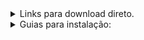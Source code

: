 <details><summary>Links para download direto.</summary>
  <p>
  
  <details><summary>Firebird:</summary>
  <p>
  Firebird 2.5.9 X32
https://github.com/FirebirdSQL/firebird/releases/download/R2_5_9/Firebird-2.5.9.27139_0_Win32.exe

  Firebird 2.5.9 x64
https://github.com/FirebirdSQL/firebird/releases/download/R2_5_9/Firebird-2.5.9.27139_0_x64.exe
 </p>
 </details>
 
 <details><summary>PIP:</summary>

https://bootstrap.pypa.io/get-pip.py
</p>
</details>

</p>
</details>

<details><summary>Guias para instalação:</summary>
  <p>

<details><summary>Firebird:</summary>
  
Etapa 1: Clique em “Seguinte >”.

![WELCOME](imgs/Welcome.png?raw=true "Bem-vindo")

Etapa 2: Leia o contrato e clique em “Aceito o contrato”, depois clique em “Seguinte >”.

![EULA](imgs/EULA.gif?raw=true "Licença")

Etapa 3: Leia as informações fornecidas e clique em “Seguinte >”.

![INFO](imgs/INFO.gif?raw=true "Informações")

Etapa 4: Escolha o local desejado para a instalação e clique em “Seguinte >”.

![PATH](imgs/PATH.png?raw=true "Caminho")

Etapa 5: Selecione “Binários Classic Server”, tenha certeza que a opção “Componentes do Programador e das ferramentas de administração esteja selecionada” e clique em "Seguinte >".

![OPT](imgs/OPT.png?raw=true "Opções")

Etapa 6: Escolha a pasta do Menu Iniciar para instalar os atalhos do programa, ou marque a opção “Não criar nenhuma pasta no Menu Iniciar” para não instalar os atalhos do programa. É importante notar que caso a versão instalada seja a 32 bits o caminho mostrado será “Firebird 2.5 (x32)”. Clique em "Seguinte >"

![MENU](imgs/MENU.png?raw=true "Menu")

Etapa 7: Escolha as tarefas adcionais desejadas e clique em "Seguinte >". Nota-se que essas escolhas são pessoais e não necessitam serem iguais as da imagem.

![ADT](imgs/ADT.png?raw=true "Adcionais")

Etapa 8: Após confirmar as opções selecionadas basta clicar em "Instalar"

![INSTALL](imgs/EULA.gif?raw=true "Licença")

Etapa 9: Após a instalação leia as informações sobre a versão instalada e clique em "Seguinte >";]

![VERSION](imgs/VERSION.gif?raw=true "Version")

Etapa 10: Escolha as opções finais e conclua a instalação clicando em "Concluir"

![VERSION](imgs/END.png?raw=true "Concluir")
</p>
</details>


  <details><summary>PIP:</summary>
  <p>
  
  Etapa 1: Fazer download do codigo em python;
  
  ![download-get-pip](img/download-get-pip.PNG?raw=true "download-get-pip")
  
  Etapa 2: Abrir uma janela de comando no diretorio do codigo;
  
  ![cmd-get-pip](img/cmd-get-pip.png?raw=true "cmd-get-pip")
  
  Etapa 3: Executar o codigo;
  
  ![run-get-pip](img/run-get-pip.PNG?raw=true "run-get-pip")
  
  Etapa 4: Checar a versão instalada.

  ![ver-pip](img/ver-pip.PNG?raw=true "ver-pip")
</p>
</details>

  <details><summary>API do Firebird para Python:</summary>
  <p>
  
    Etapa 1: Basta usar o seguinte comando no cmd após instalar o pip: pip install fdb.
   
![FDB](imgs/FDB.png?raw=true "FDB")
</p>
</details>

</p>
</details>
